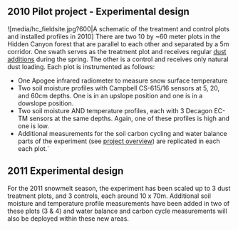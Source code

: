 ## 2010 Pilot project - Experimental design

![media/hc_fieldsite.jpg?600|A schematic of the treatment and
control plots and installed profiles in 2010] There are two 10 by ~60
meter plots in the Hidden Canyon forest that are parallel to each other
and separated by a 5m corridor. One swath serves as the treatment plot
and receives regular [dust additions](../procedures/proc_dustonsnow.md)
during the spring. The other is a control and receives only natural dust
loading. Each plot is instrumented as follows:

* One Apogee infrared radiometer to measure snow surface temperature
* Two soil moisture profiles with Campbell CS-615/16 sensors at 5, 20, and 60cm depths. One is in an upslope position and one is in a dowslope position.
* Two soil moisture AND temperature profiles, each with 3 Decagon EC-TM sensors at the same depths. Again, one of these profiles is high and one is low.
* Additional measurements for the soil carbon cycling and water balance parts of the experiment (see [project overview](hc_overview.md)) are replicated in each each plot.`

## 2011 Experimental design

For the 2011 snowmelt season, the experiment has been scaled up to 3
dust treatment plots, and 3 controls, each around 10 x 70m. Additional
soil moisture and temperature profile measurements have been added in
two of these plots (3 & 4) and water balance and carbon cycle
measurements will also be deployed within these new areas.
